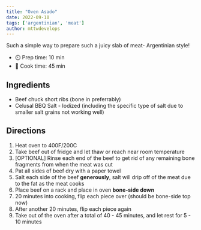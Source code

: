 ```yaml
---
title: "Oven Asado"
date: 2022-09-10
tags: ['argentinian', 'meat']
author: mttwdevelops
---
```


Such a simple way to prepare such a juicy slab of meat- Argentinian style! 

- ⏲️ Prep time: 10 min
- 🍳 Cook time: 45 min

## Ingredients
- Beef chuck short ribs (bone in preferrably)
- Celusal BBQ Salt - Iodized (including the specific type of salt due to smaller salt grains not working well)

## Directions
1. Heat oven to 400F/200C
2. Take beef out of fridge and let thaw or reach near room temperature
3. [OPTIONAL] Rinse each end of the beef to get rid of any remaining bone fragments from when the meat was cut
4. Pat all sides of beef dry with a paper towel
5. Salt each side of the beef **generously**, salt will drip off of the meat due to the fat as the meat cooks
6. Place beef on a rack and place in oven **bone-side down**
7. 20 minutes into cooking, flip each piece over (should be bone-side top now)
8. After another 20 minutes, flip each piece again
9. Take out of the oven after a total of 40 - 45 minutes, and let rest for 5 - 10 minutes

